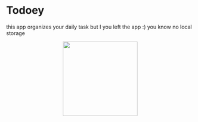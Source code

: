 # Todoey
this app organizes your daily task but I you left the app :) you know
no local storage
<center>
<img src="https://user-images.githubusercontent.com/68555232/156930918-cd54a113-a66f-460a-bf74-514c35fec459.gif" width="200">
</center>
